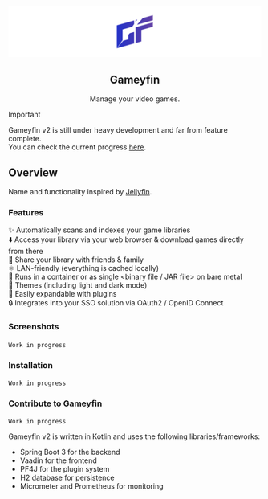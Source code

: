 <div align="center">
<img src="assets/v2/Banner.svg" width="auto" alt="Gameyfin Logo">
<h2>Gameyfin</h2>
  <p align="center">Manage your video games.</p>
</div>

> [!IMPORTANT]
> Gameyfin v2 is still under heavy development and far from feature complete.  
> You can check the current progress [here](https://github.com/gameyfin/gameyfin/pull/280).

## Overview

Name and functionality inspired by [Jellyfin](https://jellyfin.org/).

### Features

✨ Automatically scans and indexes your game libraries  
⬇️ Access your library via your web browser & download games directly from there  
👥 Share your library with friends & family  
⚛️ LAN-friendly (everything is cached locally)  
🐋 Runs in a container or as single <binary file / JAR file> on bare metal  
🌈 Themes (including light and dark mode)  
🔌 Easily expandable with plugins  
🔒 Integrates into your SSO solution via OAuth2 / OpenID Connect

### Screenshots

`Work in progress`

### Installation

`Work in progress`

### Contribute to Gameyfin

`Work in progress`

Gameyfin v2 is written in Kotlin and uses the following libraries/frameworks:

* Spring Boot 3 for the backend
* Vaadin for the frontend
* PF4J for the plugin system
* H2 database for persistence
* Micrometer and Prometheus for monitoring
